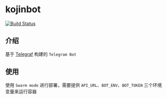 # kojinbot

[![Build Status](https://github.com/ryuuinc/easybot/workflows/Build/badge.svg)](https://github.com/ryuuinc/easybot/actions)

## 介绍

基于 [Telegraf](https://telegraf.js.org/) 构建的 `Telegram Bot`

## 使用

使用 `Swarm mode` 进行部署，需要提供 `API_URL`、`BOT_ENV`、`BOT_TOKEN` 三个环境变量来运行容器
